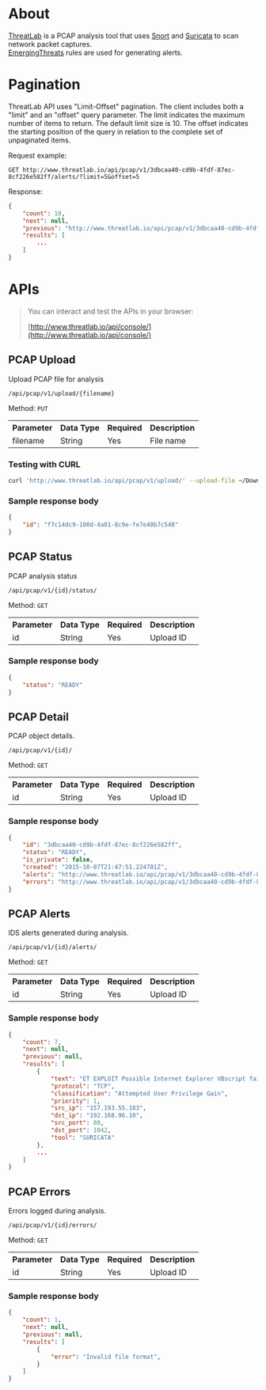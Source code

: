 # About

[ThreatLab](http://www.threatlab.io) is a PCAP analysis tool that uses [Snort](https://www.snort.org) and [Suricata](http://suricata-ids.org/) to scan network packet captures.<br/>
[EmergingThreats](http://www.emergingthreats.net/open-source/etopen-ruleset) rules are used for generating alerts.


# Pagination

ThreatLab API uses "Limit-Offset" pagination.
The client includes both a "limit" and an "offset" query parameter. 
The limit indicates the maximum number of items to return. The default limit size is 10. 
The offset indicates the starting position of the query in relation to the complete set of unpaginated items.

Request example:

```curl
GET http://www.threatlab.io/api/pcap/v1/3dbcaa40-cd9b-4fdf-87ec-8cf226e582ff/alerts/?limit=5&offset=5
```

Response:

```json
{
    "count": 10,
    "next": null,
    "previous": "http://www.threatlab.io/api/pcap/v1/3dbcaa40-cd9b-4fdf-87ec-8cf226e582ff/alerts/?limit=5",
    "results": [
        ...
    ]
}
```

# APIs

>You can interact and test the APIs in your browser:
>
>[http://www.threatlab.io/api/console/](http://www.threatlab.io/api/console/)

## PCAP Upload

Upload PCAP file for analysis

```/api/pcap/v1/upload/{filename}```  

Method: ```PUT```

<table>
<tr>
<th>Parameter</th>
<th>Data Type</th>
<th>Required</th>
<th>Description</th>
</tr>
<tr>
<td>filename</td>
<td>String</td>
<td>Yes</td>
<td>File name</td>
</tr>
</table>


### Testing with CURL

```bash
curl 'http://www.threatlab.io/api/pcap/v1/upload/' --upload-file ~/Downloads/sample.pcap
```

### Sample response body

```json
{
    "id": "f7c14dc9-100d-4a01-8c9e-fe7e40b7c548"
}
```


## PCAP Status

PCAP analysis status

```/api/pcap/v1/{id}/status/```    

Method: ```GET```


<table>
<tr>
<th>Parameter</th>
<th>Data Type</th>
<th>Required</th>
<th>Description</th>
</tr>
<tr>
<td>id</td>
<td>String</td>
<td>Yes</td>
<td>Upload ID</td>
</tr>
</table>


### Sample response body

```json
{
    "status": "READY"
}
```


## PCAP Detail

PCAP object details.

```/api/pcap/v1/{id}/```  

Method: ```GET```


<table>
<tr>
<th>Parameter</th>
<th>Data Type</th>
<th>Required</th>
<th>Description</th>
</tr>
<tr>
<td>id</td>
<td>String</td>
<td>Yes</td>
<td>Upload ID</td>
</tr>
</table>


### Sample response body

```json
{
    "id": "3dbcaa40-cd9b-4fdf-87ec-8cf226e582ff",
    "status": "READY",
    "is_private": false,
    "created": "2015-10-07T21:47:51.224781Z",
    "alerts": "http://www.threatlab.io/api/pcap/v1/3dbcaa40-cd9b-4fdf-87ec-8cf226e582ff/alerts",
    "errors": "http://www.threatlab.io/api/pcap/v1/3dbcaa40-cd9b-4fdf-87ec-8cf226e582ff/errors"
}
```


## PCAP Alerts

IDS alerts generated during analysis.

```/api/pcap/v1/{id}/alerts/```  

Method: ```GET```


<table>
<tr>
<th>Parameter</th>
<th>Data Type</th>
<th>Required</th>
<th>Description</th>
</tr>
<tr>
<td>id</td>
<td>String</td>
<td>Yes</td>
<td>Upload ID</td>
</tr>
</table>


### Sample response body

```json
{
    "count": 7,
    "next": null,
    "previous": null,
    "results": [
        {
            "text": "ET EXPLOIT Possible Internet Explorer VBscript failure to handle error case information disclosure CVE-2014-6332 Common Function Name",
            "protocol": "TCP",
            "classification": "Attempted User Privilege Gain",
            "priority": 1,
            "src_ip": "157.193.55.183",
            "dst_ip": "192.168.96.10",
            "src_port": 80,
            "dst_port": 1042,
            "tool": "SURICATA"
        },
        ...
    ]
}
```

## PCAP Errors

Errors logged during analysis.

```/api/pcap/v1/{id}/errors/```    

Method: ```GET```


<table>
<tr>
<th>Parameter</th>
<th>Data Type</th>
<th>Required</th>
<th>Description</th>
</tr>
<tr>
<td>id</td>
<td>String</td>
<td>Yes</td>
<td>Upload ID</td>
</tr>
</table>


### Sample response body

```json
{
    "count": 1,
    "next": null,
    "previous": null,
    "results": [
        {
            "error": "Invalid file format",
        }
    ]
}
```
